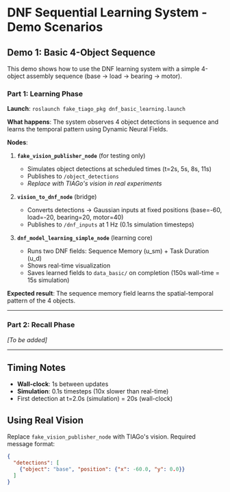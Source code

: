 # DNF Sequential Learning System - Demo Scenarios

## Demo 1: Basic 4-Object Sequence

This demo shows how to use the DNF learning system with a simple 4-object assembly sequence (base → load → bearing → motor).

### Part 1: Learning Phase

**Launch**: `roslaunch fake_tiago_pkg dnf_basic_learning.launch`

**What happens**: The system observes 4 object detections in sequence and learns the temporal pattern using Dynamic Neural Fields.

**Nodes**:

1. **`fake_vision_publisher_node`** (for testing only)
   - Simulates object detections at scheduled times (t=2s, 5s, 8s, 11s)
   - Publishes to `/object_detections`
   - *Replace with TIAGo's vision in real experiments*

2. **`vision_to_dnf_node`** (bridge)
   - Converts detections → Gaussian inputs at fixed positions (base=-60, load=-20, bearing=20, motor=40)
   - Publishes to `/dnf_inputs` at 1 Hz (0.1s simulation timesteps)

3. **`dnf_model_learning_simple_node`** (learning core)
   - Runs two DNF fields: Sequence Memory (u_sm) + Task Duration (u_d)
   - Shows real-time visualization
   - Saves learned fields to `data_basic/` on completion (150s wall-time = 15s simulation)

**Expected result**: The sequence memory field learns the spatial-temporal pattern of the 4 objects.

---

### Part 2: Recall Phase

*[To be added]*

---

## Timing Notes

- **Wall-clock**: 1s between updates
- **Simulation**: 0.1s timesteps (10x slower than real-time)
- First detection at t=2.0s (simulation) = 20s (wall-clock)

## Using Real Vision

Replace `fake_vision_publisher_node` with TIAGo's vision. Required message format:

```json
{
  "detections": [
    {"object": "base", "position": {"x": -60.0, "y": 0.0}}
  ]
}